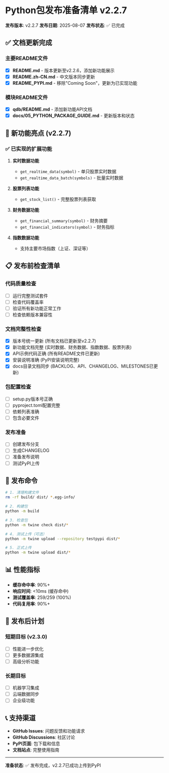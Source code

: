 # Python包发布准备清单 v2.2.7

**发布版本**: v2.2.7
**发布日期**: 2025-08-07
**发布状态**: ✅ 已完成

## ✅ 文档更新完成

### 主要README文件
- [x] **README.md** - 版本更新至v2.2.6，添加新功能展示
- [x] **README.zh-CN.md** - 中文版本同步更新
- [x] **README_PYPI.md** - 移除"Coming Soon"，更新为已实现功能

### 模块README文件
- [x] **qdb/README.md** - 添加新功能API文档
- [x] **docs/05_PYTHON_PACKAGE_GUIDE.md** - 更新版本和状态

## 🎉 新功能亮点 (v2.2.7)

### ✅ 已实现的扩展功能
1. **实时数据功能**
   - `get_realtime_data(symbol)` - 单只股票实时数据
   - `get_realtime_data_batch(symbols)` - 批量实时数据

2. **股票列表功能**
   - `get_stock_list()` - 完整股票列表获取

3. **财务数据功能**
   - `get_financial_summary(symbol)` - 财务摘要
   - `get_financial_indicators(symbol)` - 财务指标

4. **指数数据功能**
   - 支持主要市场指数（上证、深证等）

## 📋 发布前检查清单

### 代码质量检查
- [ ] 运行完整测试套件
- [ ] 检查代码覆盖率
- [ ] 验证所有新功能正常工作
- [ ] 检查依赖版本兼容性

### 文档完整性检查
- [x] 版本号统一更新 (所有文档已更新至v2.2.7)
- [x] 新功能文档完整 (实时数据、财务数据、指数数据、股票列表)
- [x] API示例代码正确 (所有README文件已更新)
- [x] 安装说明准确 (PyPI安装说明完整)
- [x] docs目录文档同步 (BACKLOG、API、CHANGELOG、MILESTONES已更新)

### 包配置检查
- [ ] setup.py版本号正确
- [ ] pyproject.toml配置完整
- [ ] 依赖列表准确
- [ ] 包含必要文件

### 发布准备
- [ ] 创建发布分支
- [ ] 生成CHANGELOG
- [ ] 准备发布说明
- [ ] 测试PyPI上传

## 🚀 发布命令

```bash
# 1. 清理构建文件
rm -rf build/ dist/ *.egg-info/

# 2. 构建包
python -m build

# 3. 检查包
python -m twine check dist/*

# 4. 测试上传（可选）
python -m twine upload --repository testpypi dist/*

# 5. 正式上传
python -m twine upload dist/*
```

## 📊 性能指标

- **缓存命中率**: 90%+
- **响应时间**: <10ms (缓存命中)
- **测试覆盖率**: 259/259 (100%)
- **代码复用率**: 90%+

## 🎯 发布后计划

### 短期目标 (v2.3.0)
- [ ] 性能进一步优化
- [ ] 更多数据源集成
- [ ] 高级分析功能

### 长期目标
- [ ] 机器学习集成
- [ ] 云端数据同步
- [ ] 企业级功能

## 📞 支持渠道

- **GitHub Issues**: 问题反馈和功能请求
- **GitHub Discussions**: 社区讨论
- **PyPI页面**: 包下载和信息
- **文档站点**: 完整使用指南

---

**准备状态**: ✅ 发布完成，v2.2.7已成功上传到PyPI
